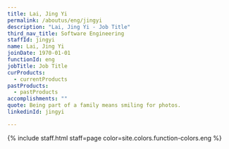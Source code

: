 ```yaml
---
title: Lai, Jing Yi
permalink: /aboutus/eng/jingyi
description: "Lai, Jing Yi - Job Title"
third_nav_title: Software Engineering
staffId: jingyi
name: Lai, Jing Yi
joinDate: 1970-01-01
functionId: eng
jobTitle: Job Title
curProducts:
  - currentProducts
pastProducts:
  - pastProducts
accomplishments: ""
quote: Being part of a family means smiling for photos.
linkedinId: jingyi

---
```


{% include staff.html staff=page color=site.colors.function-colors.eng %}
